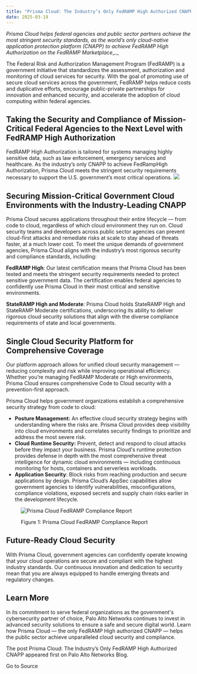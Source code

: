 ```yaml
---
title: "Prisma Cloud: The Industry’s Only FedRAMP High Authorized CNAPP"
date: 2025-03-19
---
```


_Prisma Cloud helps federal agencies and public sector partners achieve the most stringent security standards, as the world’s only cloud-native application protection platform (CNAPP) to achieve FedRAMP High Authorization on the_ _FedRAMP Marketplace__._

The Federal Risk and Authorization Management Program (FedRAMP) is a government initiative that standardizes the assessment, authorization and monitoring of cloud services for security. With the goal of promoting use of secure cloud services across the government, FedRAMP helps reduce costs and duplicative efforts, encourage public-private partnerships for innovation and enhanced security, and accelerate the adoption of cloud computing within federal agencies.

## Taking the Security and Compliance of Mission-Critical Federal Agencies to the Next Level with FedRAMP High Authorization

FedRAMP High Authorization is tailored for systems managing highly sensitive data, such as law enforcement, emergency services and healthcare. As the industry’s only CNAPP to achieve FedRampHigh Authorization, Prisma Cloud meets the stringent security requirements necessary to support the U.S. government’s most critical operations. ![](https://www.paloaltonetworks.com/blog/wp-content/uploads/2024/12/word-image-332532-1.png)

## Securing Mission-Critical Government Cloud Environments with the Industry-Leading CNAPP

Prisma Cloud secures applications throughout their entire lifecycle — from code to cloud, regardless of which cloud environment they run on. Cloud security teams and developers across public sector agencies can prevent cloud-first attacks and remediate risks at scale to stay ahead of threats faster, at a much lower cost. To meet the unique demands of government agencies, Prisma Cloud aligns with the industry’s most rigorous security and compliance standards, including:

**FedRAMP High**: Our latest certification means that Prisma Cloud has been tested and meets the stringent security requirements needed to protect sensitive government data. The certification enables federal agencies to confidently use Prisma Cloud in their most critical and sensitive environments.

**StateRAMP High and Moderate**: Prisma Cloud holds StateRAMP High and StateRAMP Moderate certifications, underscoring its ability to deliver rigorous cloud security solutions that align with the diverse compliance requirements of state and local governments.

## Single Cloud Security Platform for Comprehensive Coverage

Our platform approach allows for unified cloud security management — reducing complexity and risk while improving operational efficiency. Whether you’re managing FedRAMP Moderate or High environments, Prisma Cloud ensures comprehensive Code to Cloud security with a prevention-first approach.

Prisma Cloud helps government organizations establish a comprehensive security strategy from code to cloud:

- **Posture Management:** An effective cloud security strategy begins with understanding where the risks are. Prisma Cloud provides deep visibility into cloud environments and correlates security findings to prioritize and address the most severe risk.
- **Cloud Runtime Security:** Prevent, detect and respond to cloud attacks before they impact your business. Prisma Cloud's runtime protection provides defense in depth with the most comprehensive threat intelligence for dynamic cloud environments — including continuous monitoring for hosts, containers and serverless workloads.
- **Application Security**: Block risks from reaching production and secure applications by design. Prisma Cloud’s AppSec capabilities allow government agencies to identify vulnerabilities, misconfigurations, compliance violations, exposed secrets and supply chain risks earlier in the development lifecycle.

<figure>

![Prisma Cloud FedRAMP Compliance Report](https://www.paloaltonetworks.com/blog/wp-content/uploads/2024/12/word-image-332532-2.png)

<figcaption>

Figure 1: Prisma Cloud FedRAMP Compliance Report

</figcaption>

</figure>

## Future-Ready Cloud Security

With Prisma Cloud, government agencies can confidently operate knowing that your cloud operations are secure and compliant with the highest industry standards. Our continuous innovation and dedication to security mean that you are always equipped to handle emerging threats and regulatory changes.

## Learn More

In its commitment to serve federal organizations as the government's cybersecurity partner of choice, Palo Alto Networks continues to invest in advanced security solutions to ensure a safe and secure digital world. Learn how Prisma Cloud — the only FedRAMP High authorized CNAPP — helps the public sector achieve unparalleled cloud security and compliance.

The post Prisma Cloud: The Industry’s Only FedRAMP High Authorized CNAPP appeared first on Palo Alto Networks Blog.

Go to Source
